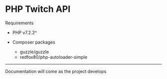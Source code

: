 # PHP Twitch API

Requirements

* PHP v7.2.2^

* Composer packages
    * guzzle/guzzle
    * redfox80/php-autoloader-simple

---

Documentation will come as the project develops